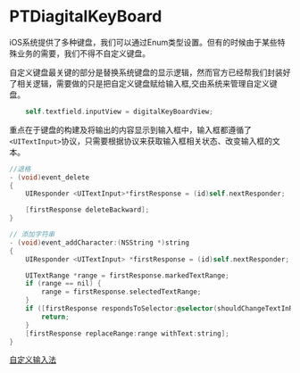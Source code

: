 # PTDiagitalKeyBoard

iOS系统提供了多种键盘，我们可以通过Enum类型设置。但有的时候由于某些特殊业务的需要，我们不得不自定义键盘。

自定义键盘最关键的部分是替换系统键盘的显示逻辑，然而官方已经帮我们封装好了相关逻辑，需要做的只是把自定义键盘赋给输入框,交由系统来管理自定义键盘。

```Objective-C
    self.textfield.inputView = digitalKeyBoardView;
```

重点在于键盘的构建及将输出的内容显示到输入框中，输入框都遵循了`<UITextInput>`协议，只需要根据协议来获取输入框相关状态、改变输入框的文本。

```Objective-C
//退格
- (void)event_delete
{
    UIResponder <UITextInput>*firstResponse = (id)self.nextResponder;

    [firstResponse deleteBackward];
}

// 添加字符串
- (void)event_addCharacter:(NSString *)string
{
    UIResponder <UITextInput> *firstResponse = (id)self.nextResponder;

    UITextRange *range = firstResponse.markedTextRange;
    if (range == nil) {
        range = firstResponse.selectedTextRange;
    }
    if ([firstResponse respondsToSelector:@selector(shouldChangeTextInRange:replacementText:)] && [firstResponse shouldChangeTextInRange:range replacementText:string] == NO) {
        return;
    }
    [firstResponse replaceRange:range withText:string];
}
```

[自定义输入法](http://www.cocoachina.com/ios/20140918/9677.html)

